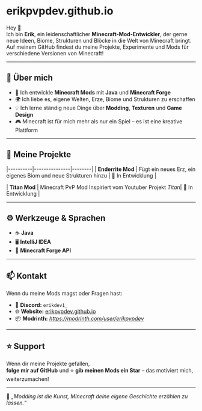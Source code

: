 # erikpvpdev.github.io

Hey 👋  
Ich bin **Erik**, ein leidenschaftlicher **Minecraft-Mod-Entwickler**, der gerne neue Ideen, Biome, Strukturen und Blöcke in die Welt von Minecraft bringt.  
Auf meinem GitHub findest du meine Projekte, Experimente und Mods für verschiedene Versionen von Minecraft!

---

## 🧩 Über mich
- 🔨 Ich entwickle **Minecraft Mods** mit **Java** und **Minecraft Forge**
- 🌍 Ich liebe es, eigene Welten, Erze, Biome und Strukturen zu erschaffen
- 💡 Ich lerne ständig neue Dinge über **Modding**, **Texturen** und **Game Design**
- 🎮 Minecraft ist für mich mehr als nur ein Spiel – es ist eine kreative Plattform

---

## 🚀 Meine Projekte
|----------|---------------|--------|
| **Enderrite Mod** | Fügt ein neues Erz, ein eigenes Biom und neue Strukturen hinzu | 🔧 In Entwicklung |

| **Titan Mod** | Minecraft PvP Mod Inspiriert vom Youtuber Projekt *Titan*| 🔧 In Entwicklung |

---

## ⚙️ Werkzeuge & Sprachen
- ☕ **Java**
- 🖥️ **IntelliJ IDEA**
- 🧰 **Minecraft Forge API**

---

## 📫 Kontakt
Wenn du meine Mods magst oder Fragen hast:

- 💬 **Discord:** `erikdev1_`
- 🌐 **Website:** [erikpvpdev.github.io](https://erikpvpdev.github.io)
- 📦 **Modrinth:** *https://modrinth.com/user/erikpvpdev*

---

## ⭐ Support
Wenn dir meine Projekte gefallen,  
**folge mir auf GitHub** und ⭐ **gib meinen Mods ein Star** – das motiviert mich, weiterzumachen!

---

🧠 *„Modding ist die Kunst, Minecraft deine eigene Geschichte erzählen zu lassen.“*
